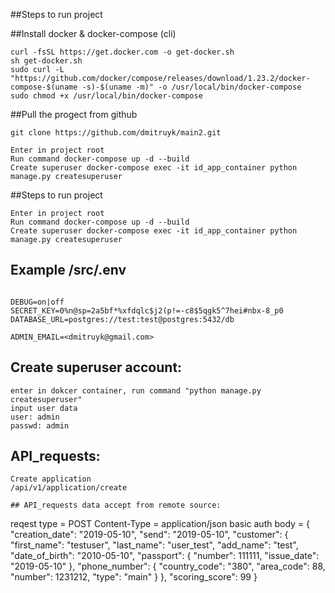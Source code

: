 
##Steps to run project

##Install docker & docker-compose (cli)
```
curl -fsSL https://get.docker.com -o get-docker.sh
sh get-docker.sh
sudo curl -L "https://github.com/docker/compose/releases/download/1.23.2/docker-compose-$(uname -s)-$(uname -m)" -o /usr/local/bin/docker-compose
sudo chmod +x /usr/local/bin/docker-compose
```
##Pull the progect from github
```
git clone https://github.com/dmitruyk/main2.git

Enter in project root
Run command docker-compose up -d --build
Create superuser docker-compose exec -it id_app_container python manage.py createsuperuser
```


##Steps to run project

```
Enter in project root
Run command docker-compose up -d --build
Create superuser docker-compose exec -it id_app_container python manage.py createsuperuser
```

## Example /src/.env

```

DEBUG=on|off
SECRET_KEY=0%n@sp=2a5bf*%xfdqlc$j2(p!=-c8$5qgk5^7hei#nbx-8_p0
DATABASE_URL=postgres://test:test@postgres:5432/db

ADMIN_EMAIL=<dmitruyk@gmail.com>
```

## Create superuser account:
```
enter in dokcer container, run command "python manage.py createsuperuser"
input user data
user: admin
passwd: admin
```

## API_requests:
```
Create application
/api/v1/application/create

## API_requests data accept from remote source:
```
reqest type = POST
Content-Type = application/json
basic auth 
body = {
	"creation_date": "2019-05-10",
	"send": "2019-05-10",
	"customer": {
		"first_name": "testuser",
		"last_name": "user_test",
		"add_name": "test",
		"date_of_birth": "2010-05-10",
		"passport": {
			"number": 111111,
			"issue_date": "2019-05-10"
		},
		"phone_number": {
			"country_code": "380",
			"area_code": 88,
			"number": 1231212,
			"type": "main"
		}
	},
	"scoring_score": 99
}
```
